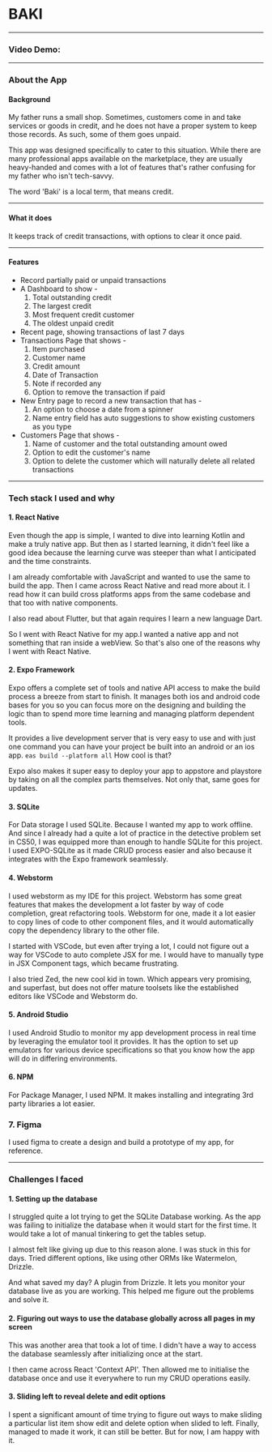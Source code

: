 # BAKI

---

### Video Demo:  <URL HERE>

---

### About the App 


#### Background 
My father runs a small shop. Sometimes, customers come in and take services or goods in credit,
and he does not have a proper system to keep those records. As such, some of them goes unpaid. 

This app was designed specifically to cater to this situation. While there are many professional apps
available on the marketplace, they are usually heavy-handed and comes with a lot of features that's
rather confusing for my father who isn't tech-savvy.

The word 'Baki' is a local term, that means credit. 

---

#### What it does
It keeps track of credit transactions, with options to clear it once paid.

---

#### Features 
- Record partially paid or unpaid transactions
- A Dashboard to show -
  1. Total outstanding credit
  2. The largest credit
  3. Most frequent credit customer
  4. The oldest unpaid credit
- Recent page, showing transactions of last 7 days
- Transactions Page that shows -
  1. Item purchased
  2. Customer name
  3. Credit amount
  4. Date of Transaction
  5. Note if recorded any
  6. Option to remove the transaction if paid
- New Entry page to record a new transaction that has -
  1. An option to choose a date from a spinner
  2. Name entry field has auto suggestions to show existing customers as you type
- Customers Page that shows -
  1. Name of customer and the total outstanding amount owed
  2. Option to edit the customer's name
  3. Option to delete the customer which will naturally delete all related transactions

---

### Tech stack I used and why

#### 1. React Native
Even though the app is simple, I wanted to dive into learning Kotlin and make a truly native app.
But then as I started learning, it didn't feel like a good idea because the learning curve was steeper than
what I anticipated and the time constraints.

I am already comfortable with JavaScript and wanted to use the same to build the app. Then I came across
React Native and read more about it. I read how it can build cross platforms apps from the same codebase
and that too with native components. 

I also read about Flutter, but that again requires I learn a new language Dart. 

So I went with React Native for my app.I wanted a native app and not something that ran inside a webView.
So that's also one of the reasons why I went with React Native.

#### 2. Expo Framework
Expo offers a complete set of tools and native API access to make the build process a breeze from start to finish. It manages
both ios and android code bases for you so you can focus more on the designing and building the logic
than to spend more time learning and managing platform dependent tools. 

It provides a live development server that is very easy to use and with just one command you can have your
project be built into an android or an ios app. `eas build --platform all` How cool is that?

Expo also makes it super easy to deploy your app to appstore and playstore by taking on all the complex parts
themselves. Not only that, same goes for updates.

#### 3. SQLite
For Data storage I used SQLite. Because I wanted my app to work offline. And since I already had a quite a lot of practice
in the detective problem set in CS50, I was equipped more than enough to handle SQLite for this project. I used EXPO-SQLite
as it made CRUD process easier and also because it integrates with the Expo framework seamlessly.

#### 4. Webstorm
I used webstorm as my IDE for this project. Webstorm has some great features that makes the development
a lot faster by way of code completion, great refactoring tools. Webstorm for one, made it a lot easier to copy
lines of code to other component files, and it would automatically copy the dependency library to the other file.

I started with VSCode, but even after trying a lot, I could not figure out a way for VSCode to
auto complete JSX for me. I would have to manually type in JSX Component tags, which became frustrating.

I also tried Zed, the new cool kid in town. Which appears very promising, and superfast, but does not offer mature toolsets
like the established editors like VSCode and Webstorm do.

#### 5. Android Studio
I used Android Studio to monitor my app development process in real time by leveraging the emulator tool it provides.
It has the option to set up emulators for various device specifications so that you know how the app will do in differing environments.

#### 6. NPM
For Package Manager, I used NPM. It makes installing and integrating 3rd party libraries a lot easier.

### 7. Figma
I used figma to create a design and build a prototype of my app, for reference.

---

### Challenges I faced

#### 1. Setting up the database
I struggled quite a lot trying to get the SQLite Database working. As the app was failing to initialize 
the database when it would start for the first time. It would take a lot of manual tinkering to get the tables setup.

I almost felt like giving up due to this reason alone. I was stuck in this for days. Tried different options, like using
other ORMs like Watermelon, Drizzle. 

And what saved my day? A plugin from Drizzle. It lets you monitor your database live as you are working. This helped me
figure out the problems and solve it. 

#### 2. Figuring out ways to use the database globally across all pages in my screen
This was another area that took a lot of time. I didn't have a way to access the database seamlessly after initializing once
at the start.

I then came across React 'Context API'. Then allowed me to initialise the database once and use it everywhere
to run my CRUD operations easily.

#### 3. Sliding left to reveal delete and edit options
I spent a significant amount of time trying to figure out ways to make sliding a particular list item show
edit and delete option when slided to left. Finally, managed to made it work, it can still be better. But for now, I am happy
with it.


